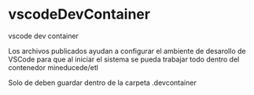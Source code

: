 # vscodeDevContainer
vscode dev container

Los archivos publicados ayudan a configurar el ambiente de desarollo de VSCode para que al iniciar el sistema se pueda trabajar todo dentro del contenedor mineducede/etl

Solo de deben guardar dentro de la carpeta .devcontainer
